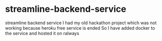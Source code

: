 # streamline-backend-service
streamline backend service
 I had my old hackathon project which was not working because heroku free service is ended
So I have added docker to the service and hosted it on ralways
